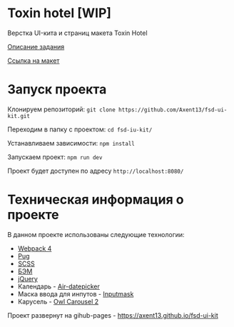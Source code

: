 # Toxin hotel [WIP]

Верстка UI-кита и страниц макета Toxin Hotel

[Описание задания](https://docs.google.com/document/d/1NUYis4EVhD_jyRzt4t0FR7xpif5RNESTidl1Mdl5pTU/edit?usp=sharing)

[Ссылка на макет](https://www.figma.com/file/MKxeXgDgaF4IFlbsTZl9R1/MetaLamp-former-FSD-frontend-education-program.-The-2nd-task-Copy-Copy)

# Запуск проекта
Клонируем репозиторий:
`git clone https://github.com/Axent13/fsd-ui-kit.git`

Переходим в папку с проектом:
`cd fsd-iu-kit/`

Устанавливаем зависимости:
`npm install`

Запускаем проект:
`npm run dev`

Проект будет доступен по адресу `http://localhost:8080/`

# Техническая информация о проекте
В данном проекте использованы следующие технологии:
* [Webpack 4](https://webpack.js.org/)
* [Pug](https://pugjs.org/)
* [SCSS](https://sass-scss.ru/)
* [БЭМ](https://ru.bem.info/)
* [jQuery](https://jquery.com/)
* Календарь - [Air-datepicker](http://t1m0n.name/air-datepicker/docs/)
* Маска ввода для инпутов - [Inputmask](https://github.com/RobinHerbots/Inputmask)
* Карусель - [Owl Carousel 2](https://github.com/OwlCarousel2/OwlCarousel2)

Проект развернут на gihub-pages - https://axent13.github.io/fsd-ui-kit
